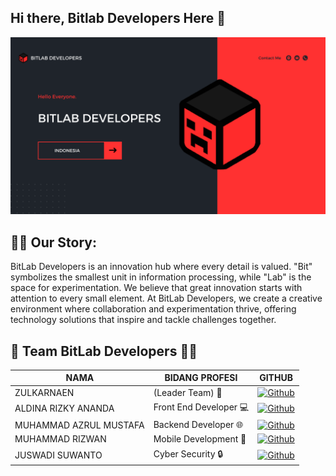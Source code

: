 ## Hi there, Bitlab Developers Here 👋

<p align="center">
  <img src="/profile/resource/banner.png">
</p>

## 🧪🚀 Our Story:

BitLab Developers is an innovation hub where every detail is valued. "Bit" symbolizes the smallest unit in information processing, while "Lab" is the space for experimentation. We believe that great innovation starts with attention to every small element. At BitLab Developers, we create a creative environment where collaboration and experimentation thrive, offering technology solutions that inspire and tackle challenges together.

## 🚀 Team BitLab Developers 🧑‍💻
| NAMA                  | BIDANG PROFESI       | GITHUB                                                                 |
|-----------------------|----------------------|------------------------------------------------------------------------|
| ZULKARNAEN            | (Leader Team) 🏅   | [![Github](https://img.shields.io/badge/Github-zulkarnaen-blue)](https://github.com/anonputraid)     |
| ALDINA RIZKY ANANDA   | Front End Developer 💻     | [![Github](https://img.shields.io/badge/Github-aldina-blue)](https://github.com/)              |
| MUHAMMAD AZRUL MUSTAFA| Backend Developer 🌐      | [![Github](https://img.shields.io/badge/Github-azrul-blue)](https://github.com/)                |
| MUHAMMAD RIZWAN       | Mobile Development 📱| [![Github](https://img.shields.io/badge/Github-rizwan-blue)](https://github.com/thisrizwan)              |
| JUSWADI SUWANTO       | Cyber Security 🔒    | [![Github](https://img.shields.io/badge/Github-juswadi-blue)](https://github.com/sjuswadi)            |





